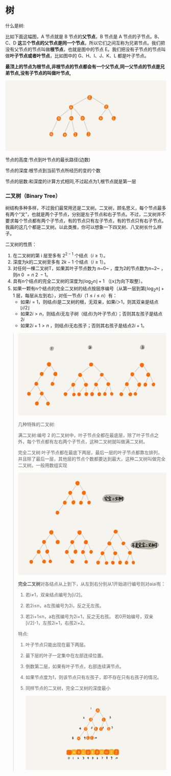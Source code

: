 # 树

什么是树:

比如下面这幅图，A 节点就是 B 节点的**父节点**，B 节点是 A 节点的子节点。B、C、D **这三个节点的父节点是同一个节点**，所以它们之间互称为兄弟节点。我们把没有父节点的节点叫做**根节点**，也就是图中的节点 E。我们把没有子节点的节点叫做**叶子节点或者叶节点**，比如图中的 G、H、I、J、K、L 都是叶子节点。

**最顶上的节点为根节点,非根节点的节点都会有一个父节点,同一父节点的节点是兄弟节点,没有子节点的叫做叶节点,**

![img](https://raw.githubusercontent.com/Nocye/ImageBed/master/20200917163344.jpeg)

节点的高度:节点到叶节点的最长路径(边数)

节点的深度:根节点到当前节点所经历的变的个数

节点的层数:和深度的计算方式相同,不过起点为1,根节点就是第一层

### 二叉树（Binary Tree）

树结构多种多样，不过我们最常用还是二叉树。二叉树，顾名思义，每个节点最多有两个“叉”，也就是两个子节点，分别是左子节点和右子节点。不过，二叉树并不要求每个节点都有两个子节点，有的节点只有左子节点，有的节点只有右子节点。我画的这几个都是二叉树。以此类推，你可以想象一下四叉树、八叉树长什么样子。

二叉树的性质：

1. 在二叉树的第 i 层至多有 $2^{2-1}$ 个结点（$i≥1$）。
2. 深度为k的二叉树至多有 $2k-1$ 个结点（$i≥1$）。
3. 对任何一棵二叉树T，如果其叶子节点数为 n~0~ ，度为2的节点数为n~2~ ，则$n~0~=n~2~ -1$。
4. 具有n个结点的完全二叉树的深度为$⌊\log_2n⌋+1$  （⌊x⌋为向下取整）。
5. 如果一颗有n个结点的完全二叉树的结点按层序编号（从第一层到第$⌊\log_2n⌋+1$ 层，每层从左到右），对任一节点$i$（$1≤i≤n$）有：
   - 如果$i=1$，则结点i是二叉树的根，无双亲，如果$i＞1$，则其双亲是结点$⌊i/2⌋$
   - 如果$2i>n$，则结点i无左子树（结点i为叶子节点）；否则其左孩子是结点$2i$
   - 如果$2i+1>n$ ，则结点i无右孩子；否则其右孩子是结点$2i+1$。



> ![img](Image/09c2972d56eb0cf67e727deda0e9412b.jpg)
>
> 几种特殊的二叉树:
>
> 满二叉树:编号 2 的二叉树中，叶子节点全都在最底层，除了叶子节点之外，每个节点都有左右两个子节点，这种二叉树就叫做满二叉树。
>
> 完全二叉树:叶子节点都在最底下两层，最后一层的叶子节点都靠左排列，并且除了最后一层，其他层的节点个数都要达到最大，这种二叉树叫做完全二叉树。一般用数组实现
>
> ![img](Image/18413c6597c2850b75367393b401ad60.jpg)
>
> **完全二叉树**对各结点从上到下，从左到右分别从1开始进行编号则对aiai有：
>
> 1. 若i≠1，双亲结点编号为[i/2]。
>
> 2. 若2i≤n，a左孩编号为2i，反之无左孩。
>
> 3. 若2i+1≤n，a右孩编号为2i+1，反之无右孩。
>    若0开始编号，双亲[i/2]-1，左孩2i+1，右孩2i+2。
>
> 特点:
>
> 1. 叶子节点只能出现在最下两层。
> 2. 最下层的叶子一定集中在左部连续位置。
> 3. 倒数第二层，如果有叶子节点，右部连续满节点。
> 4. 如果节点度为1，则该节点只有左孩子，即不存在只有右孩子的情况。
> 5. 同样节点的二叉树，完全二叉树的深度最小
>
>    ![img](Image/14eaa820cb89a17a7303e8847a412330.jpg)



